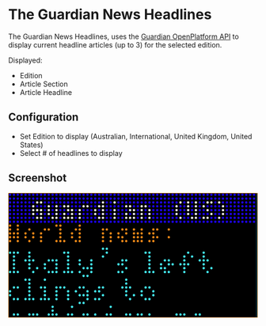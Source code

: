 # The Guardian News Headlines

The Guardian News Headlines, uses the [Guardian OpenPlatform API](https://open-platform.theguardian.com/) to display current headline articles (up to 3) for the selected edition.

Displayed:

- Edition
- Article Section
- Article Headline

## Configuration
- Set Edition to display (Australian, International, United Kingdom, United States)
- Select # of headlines to display

## Screenshot

![](theguardiannews-us.png)
